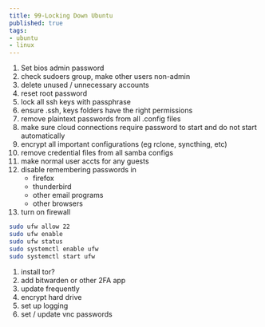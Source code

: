 ```yaml
---
title: 99-Locking Down Ubuntu
published: true
tags:
- ubuntu
- linux
---
```


1. Set bios admin password
1. check sudoers group, make other users non-admin
1. delete unused / unnecessary accounts
1. reset root password
1. lock all ssh keys with passphrase
1. ensure .ssh, keys folders have the right permissions
1. remove plaintext passwords from all .config files
1. make sure cloud connections require password to start and do not start automatically
1. encrypt all important configurations (eg rclone, syncthing, etc)
1. remove credential files from all samba configs
1. make normal user accts for any guests
1. disable remembering passwords in
    * firefox
    * thunderbird
    * other email programs
    * other browsers
1. turn on firewall

```bash
sudo ufw allow 22
sudo ufw enable
sudo ufw status
sudo systemctl enable ufw
sudo systemctl start ufw
```

1. install tor?
1. add bitwarden or other 2FA app
1. update frequently
1. encrypt hard drive
1. set up logging
1. set / update vnc passwords
